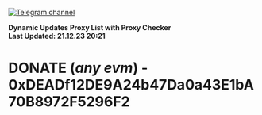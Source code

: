 [![Telegram channel](https://img.shields.io/endpoint?url=https://runkit.io/damiankrawczyk/telegram-badge/branches/master?url=https://t.me/n4z4v0d)](https://t.me/n4z4v0d) 

**Dynamic Updates Proxy List with Proxy Checker**  
**Last Updated: 21.12.23 20:21**

# DONATE (_any evm_) - 0xDEADf12DE9A24b47Da0a43E1bA70B8972F5296F2
